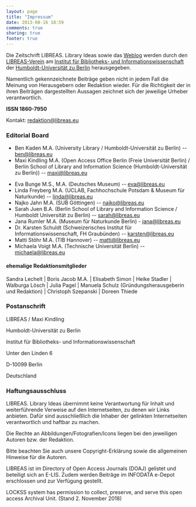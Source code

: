 ```yaml
---
layout: page
title: "Impressum"
date: 2013-08-16 18:59
comments: true
sharing: true
footer: true
---
```

Die Zeitschrift LIBREAS. Library Ideas sowie das [Weblog](http://libreas.wordpress.com/) werden durch den [LIBREAS-Verein](http://libreas-verein.eu/) am [Institut für Bibliotheks- und Informationswissenschaft](http://www.ibi.hu-berlin.de) der [Humboldt-Universität zu Berlin](http://www.hu-berlin.de) herausgegeben.

Namentlich gekennzeichnete Beiträge geben nicht in jedem Fall die Meinung von Herausgebern oder Redaktion wieder. Für die Richtigkeit der in ihren Beiträgen dargestellten Aussagen zeichnet sich der jeweilige Urheber verantwortlich.

**ISSN 1860-7950**

Kontakt: redaktion@libreas.eu

### Editorial Board

- Ben Kaden M.A. (University Library / Humboldt-Universität zu Berlin)
    -- ben@libreas.eu
- Maxi Kindling M.A. (Open Access Office Berlin (Freie Universität Berlin) / Berlin School of Library and Information Science (Humboldt-Universität zu Berlin)) -- maxi@libreas.eu

<!-- Redaktion -->

- Eva Bunge M.S., M.A. (Deutsches Museum) -- eva@libreas.eu
- Linda Freyberg M.A. (UCLAB, Fachhochschule Potsdam & Museum für Naturkunde) -- linda@libreas.eu
- Najko Jahn M.A. (SUB Göttingen) -- najko@libreas.eu
- Sarah Juen B.A. (Berlin School of Library and Information Science / Humboldt Universität zu Berlin) -- sarah@libreas.eu
- Jana Rumler M.A. (Museum für Naturkunde Berlin) - jana@libreas.eu
- Dr. Karsten Schuldt (Schweizerisches Institut für
    Informationswissenschaft, FH Graubünden) -- karsten@libreas.eu
- Matti Stöhr M.A. (TIB Hannover) -- matti@libreas.eu
- Michaela Voigt M.A. (Technische Universität Berlin) --
    michaela@libreas.eu

#### ehemalige Redaktionsmitglieder

Sandra Lechelt | Boris Jacob M.A. | Elisabeth Simon | Heike Stadler
| Walburga Lösch | Julia Pagel | Manuela Schulz
(Gründungsherausgeberin und Redaktion) | Christoph Szepanski | Doreen
Thiede
 	 
### Postanschrift

LIBREAS / Maxi Kindling

Humboldt-Universität zu Berlin

Institut für Bibliotheks- und Informationswissenschaft

Unter den Linden 6

D-10099 Berlin

Deutschland

### Haftungsausschluss

LIBREAS. Library Ideas übernimmt keine Verantwortung für Inhalt und
weiterführende Verweise auf den Internetseiten, zu denen wir Links
anbieten. Dafür sind ausschließlich die Inhaber der gelinkten
Internetseiten verantwortlich und haftbar zu machen.

Die Rechte an Abbildungen/Fotografien/Icons liegen bei den jeweiligen
Autoren bzw. der Redaktion.

Bitte beachten Sie auch unsere Copyright-Erklärung sowie die allgemeinen
Hinweise für die Autoren.

LIBREAS ist im Directory of Open Access Journals (DOAJ) gelistet und
beteiligt sich an E-LIS. Zudem werden Beiträge im INFODATA e-Depot
erschlossen und zur Verfügung gestellt.

LOCKSS system has permission to collect, preserve, and serve this open
access Archival Unit. (Stand 2. November 2018)
